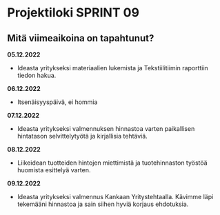 # Projektiloki SPRINT 09

## Mitä viimeaikoina on tapahtunut? 

**05.12.2022**   
* Ideasta yritykseksi materiaalien lukemista ja Tekstiilitiimin raporttiin tiedon hakua.   

**06.12.2022**   
* Itsenäisyyspäivä, ei hommia   

**07.12.2022**   
* Ideasta yritykseksi valmennuksen hinnastoa varten paikallisen hintatason selvittelytyötä ja kirjallisia tehtäviä.

**08.12.2022**   
* Liikeidean tuotteiden hintojen miettimistä ja tuotehinnaston työstöä huomista esittelyä varten.   

**09.12.2022**    
* Ideasta yritykseksi valmennus Kankaan Yritystehtaalla. Kävimme läpi tekemääni hinnastoa ja sain siihen hyviä korjaus ehdotuksia. 
